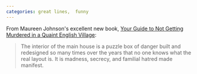 ```yaml
---
categories: great lines,  funny
---
```



From Maureen Johnson's excellent new book, 
[Your Guide to Not Getting Murdered in a Quaint English Village](https://bookshop.org/books/your-guide-to-not-getting-murdered-in-a-quaint-english-village/9781984859624):

> The interior of the main house is a puzzle box of danger built and redesigned so many times over the years that no one knows what the real layout is. It is madness, secrecy, and familial hatred made manifest.